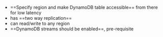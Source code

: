 - ==Specify region and make DynamoDB table accessible== from there for low latency 
- has ==two way replication==
- can read/write to any region 
- ==DynamoDB streams should be enabled==,  pre-requisite